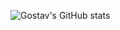 ![Gostav's GitHub stats](https://github-readme-stats.vercel.app/api?username=6u5t4v&show_icons=true&theme=radical)
